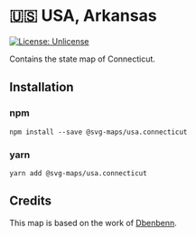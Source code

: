 # 🇺🇸 USA, Arkansas

[![License: Unlicense](https://img.shields.io/badge/license-Unlicense-blue.svg)](http://unlicense.org/)

Contains the state map of Connecticut.


## Installation

### npm

`npm install --save @svg-maps/usa.connecticut`

### yarn

`yarn add @svg-maps/usa.connecticut`

## Credits

This map is based on the work of [Dbenbenn](https://commons.wikimedia.org/wiki/User:Dbenbenn).

